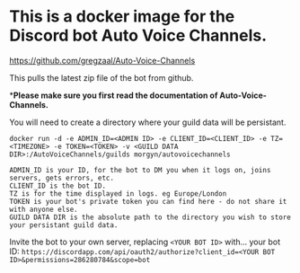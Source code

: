 # This is a docker image for the Discord bot Auto Voice Channels.

https://github.com/gregzaal/Auto-Voice-Channels

This pulls the latest zip file of the bot from github.

***Please make sure you first read the documentation of Auto-Voice-Channels.**

You will need to create a directory where your guild data will be persistant.

`docker run -d -e ADMIN_ID=<ADMIN ID> -e CLIENT_ID=<CLIENT_ID> -e TZ=<TIMEZONE> -e TOKEN=<TOKEN> -v <GUILD DATA DIR>:/AutoVoiceChannels/guilds morgyn/autovoicechannels`


    ADMIN_ID is your ID, for the bot to DM you when it logs on, joins servers, gets errors, etc.
    CLIENT_ID is the bot ID.
    TZ is for the time displayed in logs. eg Europe/London
    TOKEN is your bot's private token you can find here - do not share it with anyone else.
    GUILD DATA DIR is the absolute path to the directory you wish to store your persistant guild data.

Invite the bot to your own server, replacing `<YOUR BOT ID>` with... your bot ID: `https://discordapp.com/api/oauth2/authorize?client_id=<YOUR BOT ID>&permissions=286280784&scope=bot`
